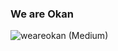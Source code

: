 ### We are Okan

![weareokan (Medium)](https://user-images.githubusercontent.com/13637191/120894528-1de2ad00-c5d6-11eb-9800-c7bb0127906c.jpg)

<!--
**silexcorp/silexcorp** is a ✨ _special_ ✨ repository because its `README.md` (this file) appears on your GitHub profile.

Here are some ideas to get you started:

- 🔭 I’m currently working on ...
- 🌱 I’m currently learning ...
- 👯 I’m looking to collaborate on ...
- 🤔 I’m looking for help with ...
- 💬 Ask me about ...
- 📫 How to reach me: ...
- 😄 Pronouns: ...
- ⚡ Fun fact: ...
-->
